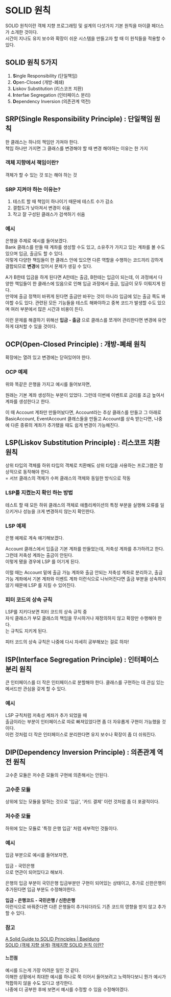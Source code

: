 # SOLID 원칙

SOLID 원칙이란 객체 지향 프로그래밍 및 설계의 다섯가지 기본 원칙을 마이클 페더스가 소개한 것이다.  
시간이 지나도 유지 보수와 확장이 쉬운 시스템을 만들고자 할 때 이 원칙들을 적용할 수 있다.

## SOLID 원칙 5가지

1. **S**ingle Responsibility (단일책임)
2. **O**pen-Closed (개방-폐쇄)
3. **L**iskov Substitution (리스코프 치환)
4. **I**nterfae Segregation (인터페이스 분리)
5. **D**ependency Inversion (의존관계 역전)

## SRP(Single Responsibility Principle) : 단일책임 원칙

한 클래스는 하나의 책임만 가져야 한다.  
책임 하나만 가지면 그 클래스를 변경해야 할 때 변경 해야하는 이유는 한 가지

### 객체 지향에서 책임이란?
객체가 할 수 있는 것 또는 해야 하는 것

### SRP 지켜야 하는 이유는?
1. 테스트 할 때 책임이 하나이기 때문에 테스트 수가 감소
2. 결합도가 낮아져서 변경이 쉬움
3. 작고 잘 구성된 클래스가 검색하기 쉬움

### 예시
은행을 주제로 예시를 들어보겠다.  
Bank 클래스를 만들 때 계좌를 생성할 수도 있고, 소유주가 가지고 있는 계좌를 볼 수도 있으며 입금, 출금도 할 수 있다.  
이렇게 다양한 책임들이 한 클래스 안에 있으면 다른 역할을 수행하는 코드끼리 강하게 결합되므로 **변경**에 있어서 문제가 생길 수 있다.

A가 B한테 입금을 하게 된다면 A한테는 출금, B한테는 입금이 되는데, 이 과정에서 다양한 책임들이 한 클래스에 있음으로 인해 입금 과정에서 출금, 입금이 모두 이뤄지게 된다.  
만약에 출금 정책이 바뀌게 된다면 출금만 바꾸는 것이 아니라 입금에 있는 출금 쪽도 봐야할 수도 있다. 관련된 모든 기능들을 테스트 해봐야하고 중복 코드가 발생할 수도 있으며 여러 부분에서 많은 시간과 비용이 든다.  

이런 문제를 해결하기 위해선 **입금 - 출금** 으로 클래스를 쪼개어 관리한다면 변경에 유연하게 대처할 수 있을 것이다.

## OCP(Open-Closed Principle) : 개방-폐쇄 원칙

확장에는 열려 있고 변경에는 닫혀있어야 한다.

### OCP 예제

위와 똑같은 은행을 가지고 예시를 들어보자면,

원래는 기본 계좌 생성하는 부분이 있었다. 그런데 이번에 이벤트로 금리를 조금 높여서 계좌를 생성한다고 한다.  

이 때 Account 계좌만 만들어놨다면, Account라는 추상 클래스를 만들고 그 아래로 BasicAccount, EventAccount 클래스들을 만들고 Account를 상속 받는다면, 나중에 다른 종류의 계좌가 추가됐을 때도 쉽게 변경이 가능해진다.

## LSP(Liskov Substitution Principle) : 리스코프 치환 원칙

상위 타입의 객체를 하위 타입의 객체로 치환해도 상위 타입을 사용하는 프로그램은 정상적으로 동작해야 한다.   
= 서브 클래스의 객체가 수퍼 클래스의 객체와 동일한 방식으로 작동

### LSP를 지켰는지 확인 하는 방법

테스트 할 때 모든 하위 클래스의 객체로 애플리케이션의 특정 부분을 실행해 오류를 일으키거나 성능을 크게 변경하지 않는지 확인한다.

### LSP 예제

은행 예제로 계속 얘기해보겠다.

Account 클래스에서 입출금 기본 계좌를 만들었는데, 저축성 계좌를 추가하려고 한다.  
그런데 저축성 계좌는 출금이 안된다.  
이렇게 됐을 경우에 LSP 를 어기게 된다.

이럴 때는 Account 밑에 출금 가능 계좌와 출금 안되는 저축성 계좌로 분리하고, 출금 가능 계좌에서 기본 계좌와 이벤트 계좌 이런식으로 나뉘어진다면 출금 부분을 상속하지 않기 때문에 LSP 를 지킬 수 있어진다.

### 피터 코드의 상속 규칙

LSP를 지키다보면 피터 코드의 상속 규칙 중   
자식 클래스가 부모 클래스의 책임을 무시하거나 재정의하지 않고 확장만 수행해야 한다.  
는 규칙도 지키게 된다.

피터 코드의 상속 규칙은 나중에 다시 자세히 공부해보는 걸로 하자!

## ISP(Interface Segregation Principle) : 인터페이스 분리 원칙

큰 인터페이스를 더 작은 인터페이스로 분할해야 한다. 클래스를 구현하는 데 관심 있는 메서드만 관심을 갖게 할 수 있다.

### 예시

LSP 규칙처럼 저축성 계좌가 추가 되었을 때  
출금이라는 부분이 인터페이스로 따로 빠져있었다면 좀 더 자유롭게 구현이 가능했을 것이다.  
이런 것처럼 더 작은 인터페이스로 분리한다면 유지 보수나 확장이 좀 더 쉬워진다.

## DIP(Dependency Inversion Principle) : 의존관계 역전 원칙

고수준 모듈은 저수준 모듈의 구현에 의존해서는 안된다.

### 고수준 모듈

상위에 있는 모듈을 말하는 것으로 '입금', '카드 결제' 이런 것처럼 좀 더 포괄적이다.

### 저수준 모듈

하위에 있는 모듈로 '특정 은행 입금' 처럼 세부적인 것들이다.

### 예시

입금 부분으로 예시를 들어보자면,

입금 - 국민은행  
으로 연관이 되어있다고 해보자.

은행의 입금 부분이 국민은행 입금부분만 구현이 되어있는 상태이고, 추가로 신한은행이 추가된다면 입금 부분도 수정해야한다.  

**입금 - 은행코드 - 국민은행 / 신한은행**  
이런식으로 바꿔준다면 다른 은행들이 추가되더라도 기존 코드의 영향을 받지 않고 추가할 수 있다.

### 참고

[A Solid Guide to SOLID Principles | Baeldung](https://www.baeldung.com/solid-principles)  
[SOLID (객체 지향 설계)](https://ko.wikipedia.org/wiki/SOLID_(%EA%B0%9D%EC%B2%B4_%EC%A7%80%ED%96%A5_%EC%84%A4%EA%B3%84))  
[객체지향 SOLID 원칙 이란?](https://velog.io/@kyle/%EA%B0%9D%EC%B2%B4%EC%A7%80%ED%96%A5-SOLID-%EC%9B%90%EC%B9%99-%EC%9D%B4%EB%9E%80)


#### 느낀점
예시를 드는게 가장 어려운 일인 것 같다.  
이해한 상황에서 최대한 예시를 하나로 쭉 이어서 들어보려고 노력하다보니 뭔가 예시가 적합하지 않을 수도 있다고 생각한다.  
나중에 더 공부한 후에 보면서 예시를 수정할 수 있음 수정해야겠다.
